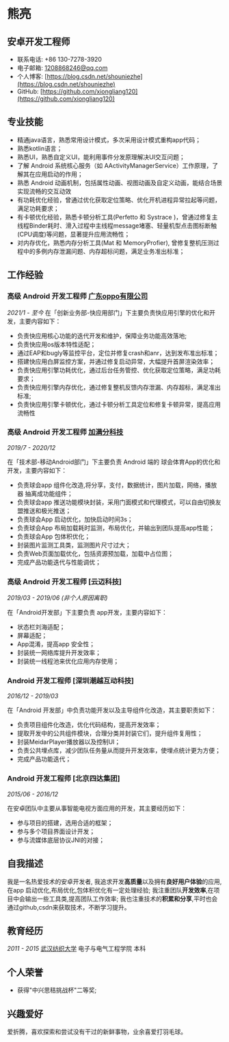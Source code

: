 # 熊亮

## 安卓开发工程师

- 联系电话: +86 130-7278-3920
- 电子邮箱: [1208868246@qq.com](1208868246@qq.com)
- 个人博客: [https://blog.csdn.net/shouniezhe](https://blog.csdn.net/shouniezhe)
- GitHub: [https://github.com/xiongliang120](https://github.com/xiongliang120)


## 专业技能

* 精通java语言，熟悉常用设计模式，多次采用设计模式重构app代码；
* 熟悉kotlin语言；
* 熟悉UI，熟悉自定义UI，能利用事件分发原理解决UI交互问题；
* 了解 Android 系统核心服务（如 AActivityManagerService）工作原理，了解其在应用启动的作用；
* 熟悉 Android 动画机制，包括属性动画、视图动画及自定义动画，能结合场景实现流畅的交互动效
* 有功耗优化经验，曾通过优化获取定位策略、优化开机进程异常拉起等问题，满足功耗要求；
* 有卡顿优化经验，熟悉卡顿分析工具(Perfetto 和 Systrace )，曾通过修复主线程Binder耗时、滑入过程中主线程message堵塞、轻量机型点击图标断触(CPU调度)等问题，显著提升应用流畅性；
* 对内存优化，熟悉内存分析工具(Mat 和 MemoryProfier), 曾修复整机压测过程中的多例内存泄漏问题、内存超标问题，满足业务准出标准；



## 工作经验
### **高级 Android 开发工程师** [广东oppo有限公司]([https://www.qiuhui.com/](https://open.oppomobile.com/new/developmentDoc/info?id=10628))
*2021/1 - 至今*
在「创新业务部-快应用部门」下主要负责快应用引擎的优化和开发，主要内容如下：
* 负责快应用核心功能的迭代开发和维护，保障业务功能高效落地;
* 负责快应用os版本特性适配；
* 通过EAP和bugly等监控平台，定位并修复crash和anr，达到发布准出标准；
* 搭建快应用白屏监控方案，并通过修复启动异常，大幅提升首屏渲染效率；
* 负责快应用引擎功耗优化，通过后台任务管控、优化获取定位策略，满足功耗要求；
* 负责快应用引擎内存优化，通过修复整机反馈内存泄漏、内存超标，满足准出标准;
* 负责快应用引擎卡顿优化，通过卡顿分析工具定位和修复卡顿异常，提高应用流畅性

### **高级 Android 开发工程师** [加满分科技](https://www.qiuhui.com/)

*2019/7 - 2020/12*

在「技术部-移动Android部门」下主要负责 Android 端的 球会体育App的优化和开发，主要内容如下：

* 负责球会app 组件化改造,将分享，支付，数据统计，图片加载，网络，播放器 抽离成功能组件； 
* 负责球会app 推送功能模块封装，采用门面模式和代理模式，可以自由切换友盟推送和极光推送；
* 负责球会App 启动优化，加快启动时间3s；
* 负责球会App 布局加载耗时监测，布局优化，并输出到团队提高app性能；
* 负责球会App 包体积优化；
* 封装图片监测工具类，监测图片尺寸过大；
* 负责Web页面加载优化，包括资源预加载，加载中占位图；
* 完成产品功能迭代与性能调优；

### **高级 Android 开发工程师** [云迈科技]

*2019/03 - 2019/06 (非个人原因离职)*

在「Android开发部」下主要负责 app开发，主要内容如下：

* 状态栏刘海适配；
* 屏幕适配；
* App混淆，提高app 安全性；
* 封装统一网络库提升开发效率；
* 封装统一线程池来优化应用内存使用；

### **Android 开发工程师** [深圳潮越互动科技]

*2016/12 - 2019/03*

在「Android 开发部」中负责功能开发以及主导组件化改造，其主要职责如下：

* 负责项目组件化改造，优化代码结构，提高开发效率；
* 提取开发中的公共组件模块，合理分类并封装它们，提升组件复用性；
* 封装MeidarPlayer播放器以及控制UI；
* 负责公共埋点库，减少团队任务量从而提升开发效率，使埋点统计更为方便；
* 完成产品功能迭代；


### **Android 开发工程师** [北京四达集团]


*2015/06 - 2016/12*

在安卓团队中主要从事智能电视方面应用的开发，其主要经历如下：

* 参与项目的搭建，选用合适的框架；
* 参与多个项目界面设计开发；
* 参与流媒体底层协议JNI的对接；


## 自我描述

我是一名热爱技术的安卓开发者, 我追求开发**高质量**以及拥有**良好用户体验**的应用,在app 启动优化,布局优化,包体积优化有一定处理经验; 我注重团队**开发效率**,在项目中会输出一些工具类,提高团队工作效率; 我也注重技术的**积累和分享**,平时也会通过github,csdn来获取技术，不断学习提升。

## 教育经历

*2011 - 2015* [武汉纺织大学](http://www.wtu.edu.cn/) 电子与电气工程学院 本科


## 个人荣誉

* 获得"中兴思秸挑战杯"二等奖;

## 兴趣爱好

爱折腾，喜欢探索和尝试没有干过的新鲜事物，业余喜爱打羽毛球。
